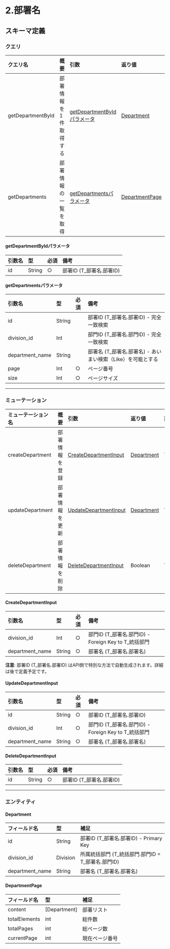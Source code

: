 # 2.部署名

## スキーマ定義

### クエリ

| クエリ名 | 概要 | 引数 | 返り値 | 認可 |
| :-- | :-- | :-- |:-- | :-- |
| getDepartmentById | 部署情報を1件取得する | [getDepartmentByIdパラメータ](./2.部署名.md#getdepartmentbyidパラメータ) | [Department](./2.部署名.md#department) | TBD |
| getDepartments | 部署情報の一覧を取得 | [getDepartmentsパラメータ](./2.部署名.md#getdepartmentsパラメータ) | [DepartmentPage](./2.部署名.md#departmentpage) | TBD |

#### getDepartmentByIdパラメータ
| 引数名 | 型 | 必須 | 備考 |
| :-- | :-- | :-- |:-- |
| id | String | ○ | 部署ID (T_部署名.部署ID) |

#### getDepartmentsパラメータ
| 引数名 | 型 | 必須 | 備考 | 
| :-- | :-- | :-- |:-- |
| id | String | | 部署ID (T_部署名.部署ID) - 完全一致検索 |
| division_id | Int | | 部門ID (T_部署名.部門ID) - 完全一致検索 |
| department_name | String | | 部署名 (T_部署名.部署名) - あいまい検索（Like）を可能とする |
| page | Int | ○ | ページ番号 |
| size | Int | ○ | ページサイズ |

---

### ミューテーション

| ミューテーション名 | 概要 | 引数 | 返り値 | 認可 |
| :-- | :-- | :-- |:-- | :-- |
| createDepartment | 部署情報を登録 | [CreateDepartmentInput](./2.部署名.md#createdepartmentinput) | [Department](./2.部署名.md#department) | TBD |
| updateDepartment | 部署情報を更新 | [UpdateDepartmentInput](./2.部署名.md#updatedepartmentinput) | [Department](./2.部署名.md#department) | TBD |
| deleteDepartment | 部署情報を削除 | [DeleteDepartmentInput](./2.部署名.md#deletedepartmentinput) | Boolean | TBD |

#### CreateDepartmentInput
| 引数名 | 型 | 必須 | 備考 |
| :-- | :-- | :-- |:-- |
| division_id | Int | ○ | 部門ID (T_部署名.部門ID) - Foreign Key to T_統括部門 |
| department_name | String | ○ | 部署名 (T_部署名.部署名) |

**注意**: 部署ID (T_部署名.部署ID) はAPI側で特別な方法で自動生成されます。詳細は後で定義予定です。

#### UpdateDepartmentInput
| 引数名 | 型 | 必須 | 備考 |
| :-- | :-- | :-- |:-- |
| id | String | ○ | 部署ID (T_部署名.部署ID) |
| division_id | Int | ○ | 部門ID (T_部署名.部門ID) - Foreign Key to T_統括部門 |
| department_name | String | ○ | 部署名 (T_部署名.部署名) |

#### DeleteDepartmentInput
| 引数名 | 型 | 必須 | 備考 |
| :-- | :-- | :-- |:-- |
| id | String | ○ | 部署ID (T_部署名.部署ID) |

---

### エンティティ

#### Department
| フィールド名 | 型 | 補足 |
| :-- | :-- | :-- |
| id | String | 部署ID (T_部署名.部署ID) - Primary Key |
| division_id |  Division | 所属統括部門 (T_統括部門.部門ID = T_部署名.部門ID) |
| department_name | String | 部署名 (T_部署名.部署名) |

#### DepartmentPage
| フィールド名 | 型 | 補足 |
| :-- | :-- | :-- |
| content | [Department] | 部署リスト |
| totalElements | int | 総件数 |
| totalPages | int | 総ページ数 |
| currentPage | int | 現在ページ番号 |
